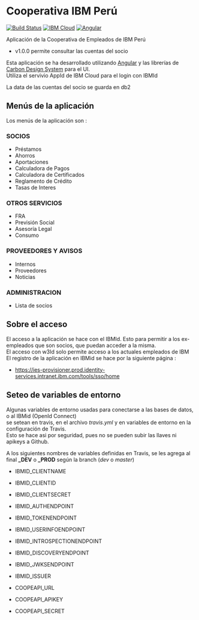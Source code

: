 # Cooperativa IBM Perú

[![Build Status](https://travis.ibm.com/IGAPeru/coopeibm-web.svg?token=5nxyP1jzqq1iZT5wjNUD&branch=master)](https://travis.ibm.com/IGAPeru/coopeibm-web)
[![IBM Cloud](https://img.shields.io/badge/IBM%20Cloud-powered-blue.svg)](https://cloud.ibm.com)
[![Angular](https://img.shields.io/badge/Angular-10.0.6-red.svg)](https://angular.io/)

Aplicación de la Cooperativa de Empleados de IBM Perú  
- v1.0.0 permite consultar las cuentas del socio  

Esta aplicación se ha desarrollado utilizando [Angular](https://angular.io/) y las librerías de [Carbon Design System](https://angular.carbondesignsystem.com/) para el UI.  
Utiliza el servivio AppId de IBM Cloud para el login con IBMId

La data de las cuentas del socio se guarda en db2  

## Menús de la aplicación
Los menús de la aplicación son :  

### SOCIOS 
- Préstamos
- Ahorros
- Aportaciones
- Calculadora de Pagos
- Calculadora de Certificados
- Reglamento de Crédito
- Tasas de Interes

### OTROS SERVICIOS
- FRA
- Previsión Social
- Asesoría Legal
- Consumo

### PROVEEDORES Y AVISOS
- Internos
- Proveedores
- Noticias

### ADMINISTRACION
- Lista de socios

## Sobre el acceso
El acceso a la aplicación se hace con el IBMId. Esto para permitir a los ex-empleados que son socios, que puedan acceder a la misma.  
El acceso con w3Id solo permite acceso a los actuales empleados de IBM  
El registro de la aplicación en IBMid se hace por la siguiente página :
- https://ies-provisioner.prod.identity-services.intranet.ibm.com/tools/sso/home

## Seteo de variables de entorno
Algunas variables de entorno usadas para conectarse a las bases de datos, o al IBMid (OpenId Connect)  
se setean en travis, en el archivo *travis.yml* y en variables de entorno en la configuración de Travis.  
Esto se hace asi por seguridad, pues no se pueden subir las llaves ni apikeys a Github.  

A los siguientes nombres de variables definidas en Travis, se les agrega al final **_DEV** o **_PROD** según la branch (*dev* o *master*)
- IBMID_CLIENTNAME
- IBMID_CLIENTID
- IBMID_CLIENTSECRET
- IBMID_AUTHENDPOINT
- IBMID_TOKENENDPOINT
- IBMID_USERINFOENDPOINT
- IBMID_INTROSPECTIONENDPOINT
- IBMID_DISCOVERYENDPOINT
- IBMID_JWKSENDPOINT
- IBMID_ISSUER  
  
- COOPEAPI_URL
- COOPEAPI_APIKEY
- COOPEAPI_SECRET

